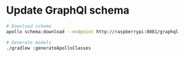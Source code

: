 

# Update GraphQl schema

```bash
# Download schema
apollo schema:download --endpoint http://raspberrypi:8081/graphql

# Generate models
./gradlew :generateApolloClasses
```